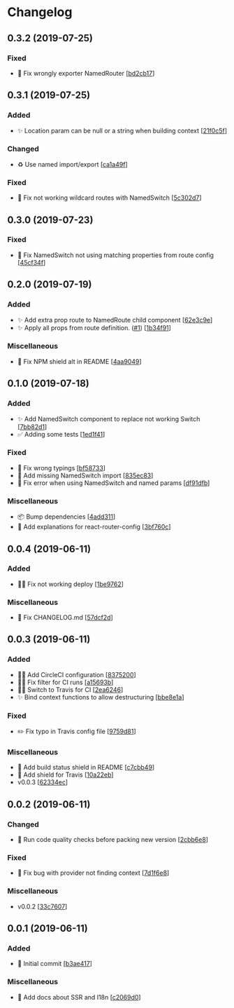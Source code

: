 # Changelog

<a name="0.3.2"></a>
## 0.3.2 (2019-07-25)

### Fixed

- 🐛 Fix wrongly exporter NamedRouter [[bd2cb17](https://github.com/D34THWINGS/react-named-router/commit/bd2cb17a3794de8638404a915ba8d65ff816cd89)]


<a name="0.3.1"></a>
## 0.3.1 (2019-07-25)

### Added

- ✨ Location param can be null or a string when building context [[21f0c5f](https://github.com/D34THWINGS/react-named-router/commit/21f0c5f6a0f826a38004f55868f3348ac27458f2)]

### Changed

- ♻️ Use named import/export [[ca1a49f](https://github.com/D34THWINGS/react-named-router/commit/ca1a49fccc4dc1c264e4efcab3378408f4488b48)]

### Fixed

- 🐛 Fix not working wildcard routes with NamedSwitch [[5c302d7](https://github.com/D34THWINGS/react-named-router/commit/5c302d7619d3ec8bf25aa545ee7d0941d30e1f60)]


<a name="0.3.0"></a>
## 0.3.0 (2019-07-23)

### Fixed

- 🐛 Fix NamedSwitch not using matching properties from route config [[45cf34f](https://github.com/D34THWINGS/react-named-router/commit/45cf34f816b7f65c00543258647b863cc4bbfbec)]


<a name="0.2.0"></a>
## 0.2.0 (2019-07-19)

### Added

- ✨ Add extra prop route to NamedRoute child component [[62e3c9e](https://github.com/D34THWINGS/react-named-router/commit/62e3c9ebeae070d08e7cb51b9db1f5d7b2fc69ef)]
- ✨ Apply all props from route definition. ([#1](https://github.com/D34THWINGS/react-named-router/issues/1)) [[1b34f91](https://github.com/D34THWINGS/react-named-router/commit/1b34f91992a41fdcad78dc4ee70980854a82548a)]

### Miscellaneous

- 📝 Fix NPM shield alt in README [[4aa9049](https://github.com/D34THWINGS/react-named-router/commit/4aa90499690c158b6d8b96eaedb5aba7b701c0d9)]


<a name="0.1.0"></a>
## 0.1.0 (2019-07-18)

### Added

- ✨ Add NamedSwitch component to replace not working Switch [[7bb82d1](https://github.com/D34THWINGS/react-named-router/commit/7bb82d16f2443f12c5ce24dcc7aced3d9fefae3f)]
- ✅ Adding some tests [[1ed1f41](https://github.com/D34THWINGS/react-named-router/commit/1ed1f41d619734896918ade2ca97c397d3c3b56a)]

### Fixed

- 🐛 Fix wrong typings [[bf58733](https://github.com/D34THWINGS/react-named-router/commit/bf587338658f0fbb6fc7926d6638f05bf0200443)]
- 🐛 Add missing NamedSwitch import [[835ec83](https://github.com/D34THWINGS/react-named-router/commit/835ec836a0b5c8b6a19910afd883ad0c7ba760b4)]
- 🐛 Fix error when using NamedSwitch and named params [[df91dfb](https://github.com/D34THWINGS/react-named-router/commit/df91dfb0a5ba96d4b0cdd6e6a2ce374bb28d9e9f)]

### Miscellaneous

- 📦 Bump dependencies [[4add311](https://github.com/D34THWINGS/react-named-router/commit/4add311eebbc40fa7f88032b24c9e43b5e0696bf)]
- 📝 Add explanations for react-router-config [[3bf760c](https://github.com/D34THWINGS/react-named-router/commit/3bf760c18efbe66c6d6a4a9614410b59de109125)]


<a name="0.0.4"></a>
## 0.0.4 (2019-06-11)

### Added

- 👷‍♂️ Fix not working deploy [[1be9762](https://github.com/D34THWINGS/react-named-router/commit/1be97621abb8dbfd313432dda885317ee8f18e66)]

### Miscellaneous

- 📝 Fix CHANGELOG.md [[57dcf2d](https://github.com/D34THWINGS/react-named-router/commit/57dcf2dbc9607e6953193243d2efe11f800024bf)]


<a name="0.0.3"></a>
## 0.0.3 (2019-06-11)

### Added

- 👷‍♂️ Add CircleCI configuration [[8375200](https://github.com/D34THWINGS/react-named-router/commit/8375200c68a146e860756d945cb8fc945a02c5c7)]
- 👷‍♂️ Fix filter for CI runs [[a15693b](https://github.com/D34THWINGS/react-named-router/commit/a15693b5d7b44b0c5f4f9b29b3ca5b72e0183810)]
- 👷‍♂️ Switch to Travis for CI [[2ea6246](https://github.com/D34THWINGS/react-named-router/commit/2ea62464c8b52857e4c4fff0097c5f98450fab37)]
- ✨ Bind context functions to allow destructuring [[bbe8e1a](https://github.com/D34THWINGS/react-named-router/commit/bbe8e1a65b12add7d2b535bccea60a43d6a4d38b)]

### Fixed

- ✏️ Fix typo in Travis config file [[9759d81](https://github.com/D34THWINGS/react-named-router/commit/9759d81cd416981f53e981f395654a5e31ae40bd)]

### Miscellaneous

- 📝 Add build status shield in README [[c7cbb49](https://github.com/D34THWINGS/react-named-router/commit/c7cbb494593f755b518c3ccaee981fcc714c2709)]
- 📝 Add shield for Travis [[10a22eb](https://github.com/D34THWINGS/react-named-router/commit/10a22eb50fcae049b5e7dc070ab3ba89e57ee46e)]
-  v0.0.3 [[62334ec](https://github.com/D34THWINGS/react-named-router/commit/62334ec244a5d8bf00fa89055152e09f68b988b3)]


<a name="0.0.2"></a>
## 0.0.2 (2019-06-11)

### Changed

- 🔧 Run code quality checks before packing new version [[2cbb6e8](https://github.com/D34THWINGS/react-named-router/commit/2cbb6e8a1d6e26e477924c75896ac20df6f99e99)]

### Fixed

- 🐛 Fix bug with provider not finding context [[7d1f6e8](https://github.com/D34THWINGS/react-named-router/commit/7d1f6e8aaee4e4ebbc0623a9fbca9039669bf916)]

### Miscellaneous

-  v0.0.2 [[33c7607](https://github.com/D34THWINGS/react-named-router/commit/33c7607225f4483796fc38793767a6151197add9)]


<a name="0.0.1"></a>
## 0.0.1 (2019-06-11)

### Added

- 🎉 Initial commit [[b3ae417](https://github.com/D34THWINGS/react-named-router/commit/b3ae417b15fa2a34043d2ca948eb17bde18554f5)]

### Miscellaneous

- 📝 Add docs about SSR and I18n [[c2069d0](https://github.com/D34THWINGS/react-named-router/commit/c2069d06a93b999f3a0a16f3b99391e437438e5c)]


